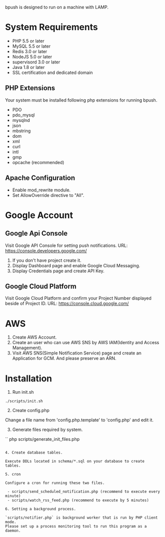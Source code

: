 bpush is designed to run on a machine with LAMP.

# System Requirements

 - PHP 5.5 or later
 - MySQL 5.5 or later
 - Redis 3.0 or later
 - NodeJS 5.0 or later
 - supervisord 3.0 or later
 - Java 1.8 or later
 - SSL certification and dedicated domain

## PHP Extensions

Your system must be installed following php extensions for running bpush.

 - PDO
 - pdo_mysql
 - mysqlnd
 - json
 - mbstring
 - dom
 - xml
 - curl
 - intl
 - gmp
 - opcache (recommended)


##  Apache Configuration

 - Enable mod_rewrite module.
 - Set AllowOverride directive to "All".

# Google Account

## Google Api Console

Visit Google API Console for setting push notifications.
URL: https://console.developers.google.com/

1. If you don't have project create it.
2. Display Dashboard page and enable Google Cloud Messaging.
3. Display Credentials page and create API Key.

## Google Cloud Platform

Visit Google Cloud Platform and confirm your Project Number displayed beside of Project ID.
URL: https://console.cloud.google.com/

# AWS

1. Create AWS Account.
2. Create an user who can use AWS SNS by AWS IAM(Identity and Access Management).
3. Visit AWS SNS(Simple Notification Service) page and create an Application for GCM. And please preserve an ARN.

# Installation

1. Run init.sh

```
./scripts/init.sh
```

2. Create config.php

Change a file name from 'config.php.template' to 'config.php' and edit it.

3. Generate files required by system.

``
php scripts/generate_init_files.php
```

4. Create database tables.

Execute DDLs located in schema/*.sql on your database to create tables.

5. cron

Configure a cron for running these two files.

 - scripts/send_scheduled_notification.php (recommend to execute every minute)
 - scripts/watch_rss_feed.php (recommend to execute by 5 minutes)

6. Setting a background process.

`scripts/notifier.php` is background worker that is run by PHP client mode.
Please set up a process monitoring tool to run this program as a daemon.

